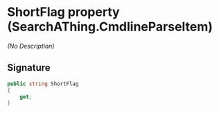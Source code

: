 # ShortFlag property (SearchAThing.CmdlineParseItem)
_(No Description)_

## Signature
```csharp
public string ShortFlag
{
    get;
}
```
